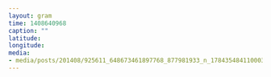 ```yaml
---
layout: gram
time: 1408640968
caption: ""
latitude: 
longitude: 
media:
- media/posts/201408/925611_648673461897768_877981933_n_17843548411000351.jpg
---
```

